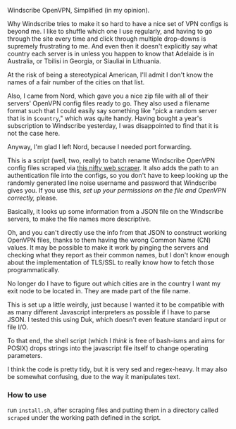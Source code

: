 Windscribe OpenVPN, Simplified (in my opinion).

Why Windscribe tries to make it so hard to have a nice set of VPN configs is
beyond me. I like to shuffle which one I use regularly, and having to go
through the site every time and click through multiple drop-downs is supremely
frustrating to me. And even then it doesn't explicitly say what country each
server is in unless you happen to know that Adelaide is in Australia, or
Tbilisi in Georgia, or Siauliai in Lithuania.

At the risk of being a stereotypical American, I'll admit I don't know the
names of a fair number of the cities on that list.

Also, I came from Nord, which gave you a nice zip file with all of their
servers' OpenVPN config files ready to go. They also used a filename format
such that I could easily say something like "pick a random server that is in
`$country`," which was quite handy. Having bought a year's subscription to
Windscribe yesterday, I was disappointed to find that it is not the case here.

Anyway, I'm glad I left Nord, because I needed port forwarding.

This is a script (well, two, really) to batch rename Windscribe OpenVPN
config files scraped via [this nifty web scraper](https://github.com/wilmardo/windscribe-ovpn-config-scraper.git).
It also adds the path to an authentication file into the configs, so you don't
have to keep looking up the randomly generated line noise username and
password that Windscribe gives you. If you use this, *set up your
permissions on the file and OpenVPN correctly,* please.

Basically, it looks up some information from a JSON file on the Windscribe
servers, to make the file names more descriptive.

Oh, and you can't directly use the info from that JSON to construct working
OpenVPN files, thanks to them having the wrong Common Name (CN) values. It
may be possible to make it work by pinging the servers and checking what they
report as their common names, but I don't know enough about the implementation
of TLS/SSL to really know how to fetch those programmatically.

No longer do I have to figure out which cities are in the country I want my
exit node to be located in. They are made part of the file name.

This is set up a little weirdly, just because I wanted it to be compatible with
as many different Javascript interpreters as possible if I have to parse JSON.
I tested this using Duk, which doesn't even feature standard input or file I/O.

To that end, the shell script (which I _think_ is free of bash-isms and aims
for POSIX) drops strings into the javascript file itself to change operating
parameters.

I think the code is pretty tidy, but it is very sed and regex-heavy. It may
also be somewhat confusing, due to the way it manipulates text.

### How to use

run `install.sh`, after scraping files and putting them in a directory called
`scraped` under the working path defined in the script.



